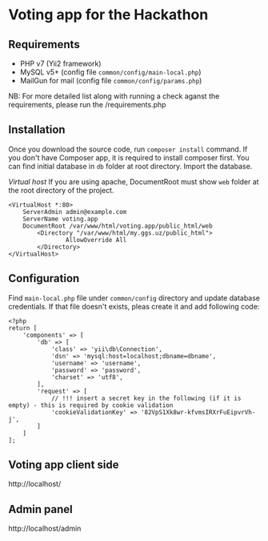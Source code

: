 # Voting app for the Hackathon

## Requirements
- PHP v7 (Yii2 framework)
- MySQL v5+ (config file `common/config/main-local.php`)
- MailGun for mail (config file `common/config/params.php`)

NB: For more detailed list along with running a check aganst the requirements, please run the /requirements.php

## Installation
Once you download the source code, run `composer install` command. If you don't have Composer app, it is required to install composer first. 
You can find initial database in  `db` folder at root directory. Import the database.

*Virtual host*
If you are using apache, DocumentRoot must show `web` folder at the root directory of the project. 

```
<VirtualHost *:80>
    ServerAdmin admin@example.com
    ServerName voting.app
    DocumentRoot /var/www/html/voting.app/public_html/web
        <Directory "/var/www/html/my.ggs.uz/public_html">
                AllowOverride All
        </Directory>
</VirtualHost>
```
## Configuration
Find `main-local.php` file under `common/config` directory and update database credentials. If that file doesn't exists, 
pleas create it and add following code: 

```
<?php
return [
    'components' => [
        'db' => [
            'class' => 'yii\db\Connection',
            'dsn' => 'mysql:host=localhost;dbname=dbname',
            'username' => 'username',
            'password' => 'password',
            'charset' => 'utf8',
        ],
        'request' => [
            // !!! insert a secret key in the following (if it is empty) - this is required by cookie validation
            'cookieValidationKey' => '82VpS1Xk8wr-kfvmsIRXrFuEipvrVh-j',
        ]
    ]
];
```


## Voting app client side 
http://localhost/

## Admin panel

http://localhost/admin
